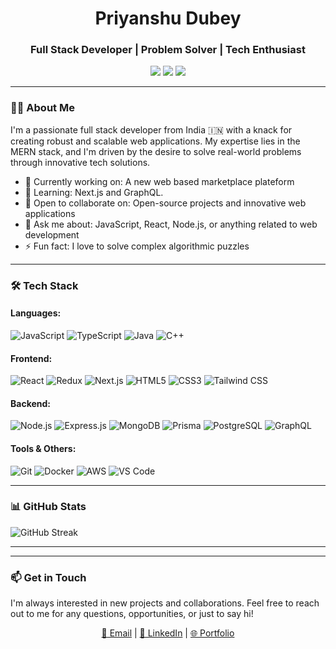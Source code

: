<h1 align="center">Priyanshu Dubey</h1>
<h3 align="center">Full Stack Developer | Problem Solver | Tech Enthusiast</h3>

<p align="center">
  <a href="https://www.linkedin.com/in/priyanshu-dubey-741240228"><img src="https://img.shields.io/badge/-LinkedIn-0077B5?style=flat&logo=Linkedin&logoColor=white"/></a>
  <a href="mailto:priyanshudube397@gmail.com"><img src="https://img.shields.io/badge/-Email-D14836?style=flat&logo=Gmail&logoColor=white"/></a>
  <a href="https://priyanshudubeyportfolio.vercel.app"><img src="https://img.shields.io/badge/-Portfolio-4285F4?style=flat&logo=google-chrome&logoColor=white"/></a>
</p>

---

### 👨‍💻 About Me

I'm a passionate full stack developer from India 🇮🇳 with a knack for creating robust and scalable web applications. My expertise lies in the MERN stack, and I'm driven by the desire to solve real-world problems through innovative tech solutions.

- 🔭 Currently working on: A new web based marketplace plateform
- 🌱 Learning: Next.js and GraphQL.
- 👯 Open to collaborate on: Open-source projects and innovative web applications
- 💬 Ask me about: JavaScript, React, Node.js, or anything related to web development
- ⚡ Fun fact: I love to solve complex algorithmic puzzles

---

### 🛠 Tech Stack

#### Languages:
![JavaScript](https://img.shields.io/badge/-JavaScript-F7DF1E?style=flat&logo=javascript&logoColor=black)
![TypeScript](https://img.shields.io/badge/-TypeScript-3178C6?style=flat&logo=typescript&logoColor=white)
![Java](https://img.shields.io/badge/-Java-007396?style=flat&logo=java&logoColor=white)
![C++](https://img.shields.io/badge/-C%2B%2B-00599C?style=flat&logo=c%2B%2B&logoColor=white)

#### Frontend:
![React](https://img.shields.io/badge/-React-61DAFB?style=flat&logo=react&logoColor=black)
![Redux](https://img.shields.io/badge/-Redux-764ABC?style=flat&logo=redux&logoColor=white)
![Next.js](https://img.shields.io/badge/-Next.js-000000?style=flat&logo=next.js&logoColor=white)
![HTML5](https://img.shields.io/badge/-HTML5-E34F26?style=flat&logo=html5&logoColor=white)
![CSS3](https://img.shields.io/badge/-CSS3-1572B6?style=flat&logo=css3&logoColor=white)
![Tailwind CSS](https://img.shields.io/badge/-Tailwind_CSS-38B2AC?style=flat&logo=tailwind-css&logoColor=white)

#### Backend:
![Node.js](https://img.shields.io/badge/-Node.js-339933?style=flat&logo=node.js&logoColor=white)
![Express.js](https://img.shields.io/badge/-Express.js-000000?style=flat&logo=express&logoColor=white)
![MongoDB](https://img.shields.io/badge/-MongoDB-47A248?style=flat&logo=mongodb&logoColor=white)
![Prisma](https://img.shields.io/badge/-Prisma-2D3748?style=flat&logo=prisma&logoColor=white)
![PostgreSQL](https://img.shields.io/badge/-PostgreSQL-336791?style=flat&logo=postgresql&logoColor=white)
![GraphQL](https://img.shields.io/badge/-GraphQL-E10098?style=flat&logo=graphql&logoColor=white)

#### Tools & Others:
![Git](https://img.shields.io/badge/-Git-F05032?style=flat&logo=git&logoColor=white)
![Docker](https://img.shields.io/badge/-Docker-2496ED?style=flat&logo=docker&logoColor=white)
![AWS](https://img.shields.io/badge/-AWS-232F3E?style=flat&logo=amazon-aws&logoColor=white)
![VS Code](https://img.shields.io/badge/-VS_Code-007ACC?style=flat&logo=visual-studio-code&logoColor=white)

---

### 📊 GitHub Stats

![GitHub Streak](https://github-readme-streak-stats.herokuapp.com/?user=PriyanshuDubey123&theme=radical)

---

---

### 📫 Get in Touch
I'm always interested in new projects and collaborations. Feel free to reach out to me for any questions, opportunities, or just to say hi!

<p align="center">
  <a href="mailto:priyanshudube397@gmail.com">📧 Email</a> |
  <a href="https://www.linkedin.com/in/priyanshu-dubey-741240228">💼 LinkedIn</a> |
  <a href="https://priyanshudubeyportfolio.vercel.app">🌐 Portfolio</a>
</p>
